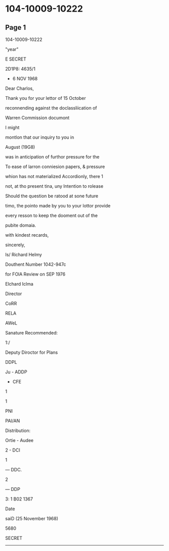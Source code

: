 # 104-10009-10222

## Page 1

104-10009-10222

"year"

E SECRET

2D1P8: 4635/1

* 6 NOV 1968

Dear Charlos,

Thank you for your lettor of 15 October

reconnending against the doclassliication of

Warren Commission documont

I might

montlon that our inquiry to you in

August (19G8)

was in anticipation of furthor pressure for the

To ease of larron conniesion papers, & pressure

whion has not materialized Accordionly, there 1

not, at tho present tina, uny lntention to rolease

Should the question be ratood at sone future

timo, the pointo made by you to your lottor provide

every resson to keep the dooment out of the

pubite domaia.

with kindest recards,

sincerely,

Is/ Richard HeImy

Douthent Number 1042-947c

for FOlA Review on SEP 1976

Elchard Iclma

Director

CoRR

RELA

AWeL

Sanature Recommended:

1:/

Deputy Diroctor for Plans

DDPL

Ju - ADDP

- CFE

1

1

PNI

PAI/AN

Distribution:

Ortie - Audee

2 - DCI

1

— DDC.

2

— DDP

3: 1 B02 1367

Date

saiD (25 November 1968)

5680

SECRET

---

